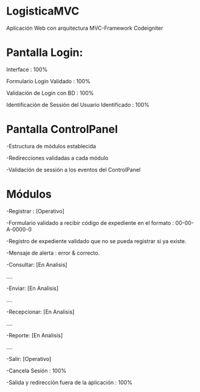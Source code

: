 # LogisticaMVC
Aplicación Web con arquitectura MVC-Framework Codeigniter

# Pantalla Login:
Interface : 100%

Formulario Login Validado : 100%

Validación de Login con BD : 100%

Identificaciòn de Sessión del Usuario Identificado : 100%

# Pantalla ControlPanel

-Estructura de módulos establecida

-Redirecciones validadas a cada módulo

-Validación de sessión a los eventos del ControlPanel

# Módulos

-Registrar : [Operativo]

-Formulario validado a recibir código de expediente en el formato : 00-00-A-0000-0

-Registro de expediente validado que no se pueda registrar si ya existe.

-Mensaje de alerta : error & correcto.

-Consultar:  [En Analisis]

....

-Enviar:  [En Analisis]

....

-Recepcionar: [En Analisis]

....

-Reporte:  [En Analisis]

....

-Salir:  [Operativo]

-Cancela Sesión : 100%

-Salida y redirección fuera de la aplicación : 100%
